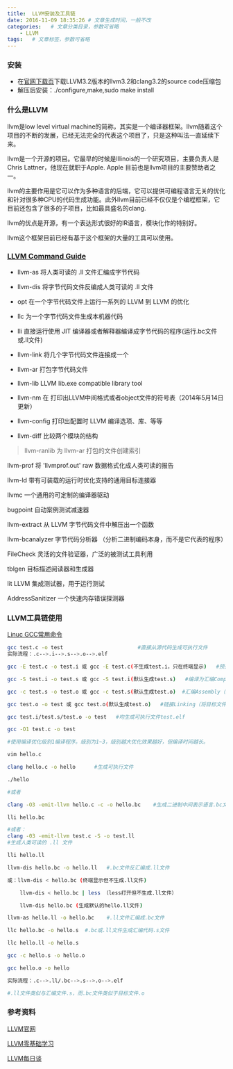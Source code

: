 ```yaml
---
title:  LLVM安装及工具链
date: 2016-11-09 18:35:26 # 文章生成时间，一般不改
categories:   # 文章分类目录，参数可省略
    - LLVM
tags:   # 文章标签，参数可省略
---
```

### 安装
* 在[官网下载页](http://llvm.org/releases/download.html)下载LLVM3.2版本的llvm3.2和clang3.2的source code压缩包
* 解压后安装：./configure,make,sudo make install
<!--more-->
### 什么是LLVM
llvm是low level virtual machine的简称，其实是一个编译器框架。llvm随着这个项目的不断的发展，已经无法完全的代表这个项目了，只是这种叫法一直延续下来。

llvm是一个开源的项目。它最早的时候是Illinois的一个研究项目，主要负责人是Chris Lattner，他现在就职于Apple. Apple 目前也是llvm项目的主要赞助者之一。

llvm的主要作用是它可以作为多种语言的后端，它可以提供可编程语言无关的优化和针对很多种CPU的代码生成功能。此外llvm目前已经不仅仅是个编程框架，它目前还包含了很多的子项目，比如最具盛名的clang.

llvm的优点是开源，有一个表达形式很好的IR语言，模块化作的特别好。

llvm这个框架目前已经有基于这个框架的大量的工具可以使用。

### [LLVM Command Guide](http://llvm.org/docs/CommandGuide/index.html)

* llvm-as 将人类可读的 .ll 文件汇编成字节代码

* llvm-dis 将字节代码文件反编成人类可读的 .ll 文件

* opt 在一个字节代码文件上运行一系列的 LLVM 到 LLVM 的优化

* llc 为一个字节代码文件生成本机器代码

* lli 直接运行使用 JIT 编译器或者解释器编译成字节代码的程序(运行.bc文件或.ll文件)

* llvm-link 将几个字节代码文件连接成一个

* llvm-ar 打包字节代码文件

* llvm-lib LLVM lib.exe compatible library tool

* llvm-nm 在 打印出LLVM中间格式或者object文件的符号表（2014年5月14日更新）

* llvm-config 打印出配置时 LLVM 编译选项、库、等等

* llvm-diff 比较两个模块的结构

> llvm-ranlib 为 llvm-ar 打包的文件创建索引

llvm-prof 将 'llvmprof.out' raw 数据格式化成人类可读的报告

llvm-ld 带有可装载的运行时优化支持的通用目标连接器

llvmc 一个通用的可定制的编译器驱动

bugpoint 自动案例测试减速器

llvm-extract 从 LLVM 字节代码文件中解压出一个函数

llvm-bcanalyzer 字节代码分析器 （分析二进制编码本身，而不是它代表的程序）

FileCheck 灵活的文件验证器，广泛的被测试工具利用

tblgen 目标描述阅读器和生成器

lit        LLVM 集成测试器，用于运行测试

AddressSanitizer  一个快速内存错误探测器

### LLVM工具链使用
[Linuc GCC常用命令](http://www.cnblogs.com/ggjucheng/archive/2011/12/14/2287738.html)
```bash
gcc test.c -o test                        #直接从源代码生成可执行文件
实际流程：.c-->.i-->.s-->.o-->.elf

gcc -E test.c -o test.i 或 gcc -E test.c(不生成test.i，只在终端显示)   #预处理Preprocessing（加入包含的库,生成中间文件.i）

gcc -S test.i -o test.s 或 gcc -S test.i(默认生成test.s)   #编译为汇编Compilation（编译器生成汇编代码.s）

gcc -c test.s -o test.o 或 gcc -c test.s(默认生成test.o)  #汇编Assembly（汇编器将汇编代码翻译成机器语言指令，把这些指令打包成一种叫做可重定位目标程序格式，并保存在.o文件中）

gcc test.o -o test 或 gcc test.o(默认生成test.o)   #链接Linking（将目标文件链接成可执行文件）

gcc test.i/test.s/test.o -o test   #均生成可执行文件test.elf

gcc -O1 test.c -o test

#使用编译优化级别1编译程序。级别为1~3，级别越大优化效果越好，但编译时间越长。

```

```bash
vim hello.c

clang hello.c -o hello      #生成可执行文件

./hello

#或者

clang -O3 -emit-llvm hello.c -c -o hello.bc    #生成二进制中间表示语言.bc文件

lli hello.bc

#或者：
clang -03 -emit-llvm test.c -S -o test.ll 
#生成人类可读的 .ll 文件

lli hello.ll

llvm-dis hello.bc -o hello.ll   #.bc文件反汇编成.ll文件

或：llvm-dis < hello.bc (终端显示但不生成.ll文件)

    llvm-dis < hello.bc | less （less打开但不生成.ll文件）

    llvm-dis hello.bc (生成默认的hello.ll文件)

llvm-as hello.ll -o hello.bc    #.ll文件汇编成.bc文件

llc hello.bc -o hello.s  #.bc或.ll文件生成汇编代码.s文件

llc hello.ll -o hello.s

gcc -c hello.s -o hello.o

gcc hello.o -o hello

实际流程：.c-->.ll/.bc-->.s-->.o-->.elf

#.ll文件类似与汇编文件.s，而.bc文件类似于目标文件.o
```

### 参考资料
[LLVM官网](http://llvm.org/)

[LLVM零基础学习](http://blog.csdn.net/column/details/llvm.html)

[LLVM每日谈](http://blog.csdn.net/column/details/llvm-study.html)





